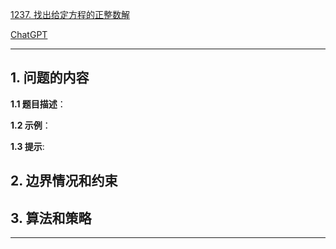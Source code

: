 [1237. 找出给定方程的正整数解](https://leetcode.cn/problems/find-positive-integer-solution-for-a-given-equation)

[ChatGPT](chat.openai.com)

---

## 1. 问题的内容
**1.1 题目描述**：

**1.2 示例**：

**1.3 提示**:

## 2. 边界情况和约束


## 3. 算法和策略

---

